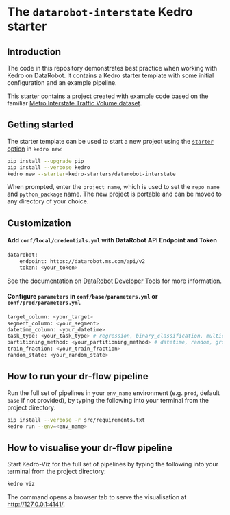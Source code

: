 # The `datarobot-interstate` Kedro starter

## Introduction

The code in this repository demonstrates best practice when working with Kedro on DataRobot. It contains a Kedro starter template with some initial configuration and an example pipeline.

This starter contains a project created with example code based on the familiar [Metro Interstate Traffic Volume dataset](http://archive.ics.uci.edu/dataset/492/metro+interstate+traffic+volume).

## Getting started

The starter template can be used to start a new project using the [`starter` option](https://docs.kedro.org/en/stable/kedro_project_setup/starters.html) in `kedro new`:

```bash
pip install --upgrade pip
pip install --verbose kedro
kedro new --starter=kedro-starters/datarobot-interstate
```

When prompted, enter the `project_name`, which is used to set the `repo_name` and `python_package` name. The new project is portable and can be moved to any directory of your choice.

## Customization

#### Add `conf/local/credentials.yml` with DataRobot API Endpoint and Token

```bash
datarobot:
    endpoint: https://datarobot.ms.com/api/v2
    token: <your_token>
```

See the documentation on [DataRobot Developer Tools](https://docs.datarobot.com/en/docs/platform/account-mgmt/acct-settings/api-key-mgmt.html) for more information.

#### Configure `parameters` in  `conf/base/parameters.yml` or `conf/prod/parameters.yml`

```bash
target_column: <your_target>
segment_column: <your_segment>
datetime_column: <your_datetime>
task_type: <your_task_type> # regression, binary_classification, multiclass_classification, clustering, anomaly_detection
partitioning_method: <your_partitioning_method> # datetime, random, group, stratified
train_fraction: <your_train_fraction>
random_state: <your_random_state>
```

## How to run your dr-flow pipeline
Run the full set of pipelines in your `env_name` environment (e.g. `prod`, default `base` if not provided), by typing the following into your terminal from the project directory:

```bash
pip install --verbose -r src/requirements.txt
kedro run --env=<env_name>
```

## How to visualise your dr-flow pipeline
Start Kedro-Viz for the full set of pipelines by typing the following into your terminal from the project directory:

```bash
kedro viz
```
The command opens a browser tab to serve the visualisation at http://127.0.0.1:4141/.
